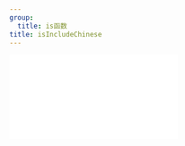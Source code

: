 ```yaml
---
group:
  title: is函数
title: isIncludeChinese
---
```


<embed src="../_js_docs/isIncludeChinese.md"></embed>
